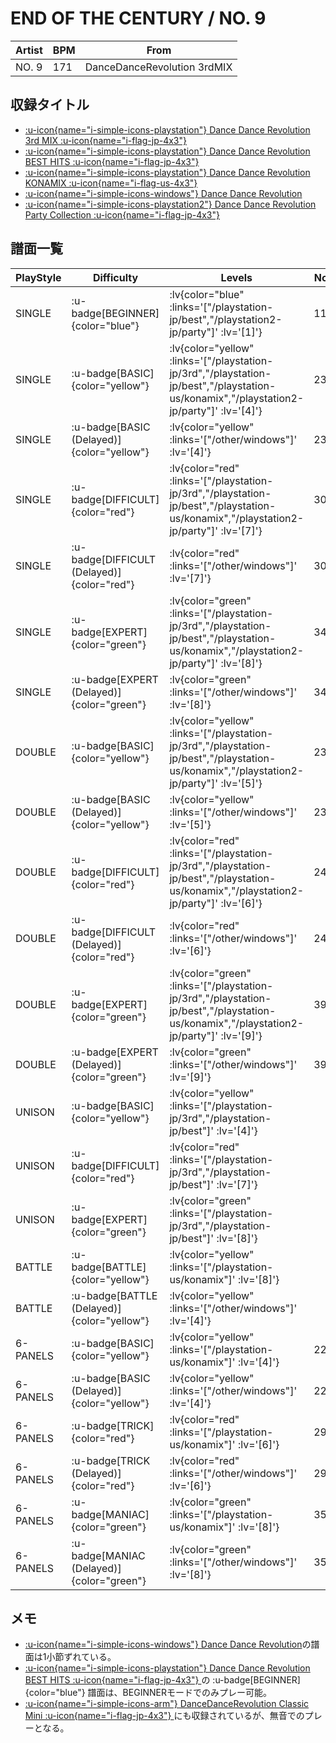 # END OF THE CENTURY / NO. 9

|Artist|BPM|From|
|------|---|----|
|NO. 9|171|DanceDanceRevolution 3rdMIX|

## 収録タイトル

- [ :u-icon{name="i-simple-icons-playstation"} Dance Dance Revolution 3rd MIX :u-icon{name="i-flag-jp-4x3"} ](/playstation-jp/3rd)
- [ :u-icon{name="i-simple-icons-playstation"} Dance Dance Revolution BEST HITS :u-icon{name="i-flag-jp-4x3"} ](/playstation-jp/best)
- [ :u-icon{name="i-simple-icons-playstation"} Dance Dance Revolution KONAMIX :u-icon{name="i-flag-us-4x3"} ](/playstation-us/konamix)
- [ :u-icon{name="i-simple-icons-windows"} Dance Dance Revolution](/other/windows)
- [ :u-icon{name="i-simple-icons-playstation2"} Dance Dance Revolution Party Collection :u-icon{name="i-flag-jp-4x3"} ](/playstation2-jp/party)

## 譜面一覧

|PlayStyle|Difficulty|Levels|Notes|Movie|
|---------|----------|------|-----|-----|
|SINGLE| :u-badge[BEGINNER]{color="blue"} | :lv{color="blue" :links='["/playstation-jp/best","/playstation2-jp/party"]' :lv='[1]'} |111/0||
|SINGLE| :u-badge[BASIC]{color="yellow"} | :lv{color="yellow" :links='["/playstation-jp/3rd","/playstation-jp/best","/playstation-us/konamix","/playstation2-jp/party"]' :lv='[4]'} |231/0||
|SINGLE| :u-badge[BASIC (Delayed)]{color="yellow"} | :lv{color="yellow" :links='["/other/windows"]' :lv='[4]'} |231/0||
|SINGLE| :u-badge[DIFFICULT]{color="red"} | :lv{color="red" :links='["/playstation-jp/3rd","/playstation-jp/best","/playstation-us/konamix","/playstation2-jp/party"]' :lv='[7]'} |307/0||
|SINGLE| :u-badge[DIFFICULT (Delayed)]{color="red"} | :lv{color="red" :links='["/other/windows"]' :lv='[7]'} |307/0||
|SINGLE| :u-badge[EXPERT]{color="green"} | :lv{color="green" :links='["/playstation-jp/3rd","/playstation-jp/best","/playstation-us/konamix","/playstation2-jp/party"]' :lv='[8]'} |349/0||
|SINGLE| :u-badge[EXPERT (Delayed)]{color="green"} | :lv{color="green" :links='["/other/windows"]' :lv='[8]'} |349/0||
|DOUBLE| :u-badge[BASIC]{color="yellow"} | :lv{color="yellow" :links='["/playstation-jp/3rd","/playstation-jp/best","/playstation-us/konamix","/playstation2-jp/party"]' :lv='[5]'} |231/0||
|DOUBLE| :u-badge[BASIC (Delayed)]{color="yellow"} | :lv{color="yellow" :links='["/other/windows"]' :lv='[5]'} |231/0||
|DOUBLE| :u-badge[DIFFICULT]{color="red"} | :lv{color="red" :links='["/playstation-jp/3rd","/playstation-jp/best","/playstation-us/konamix","/playstation2-jp/party"]' :lv='[6]'} |245/0||
|DOUBLE| :u-badge[DIFFICULT (Delayed)]{color="red"} | :lv{color="red" :links='["/other/windows"]' :lv='[6]'} |245/0||
|DOUBLE| :u-badge[EXPERT]{color="green"} | :lv{color="green" :links='["/playstation-jp/3rd","/playstation-jp/best","/playstation-us/konamix","/playstation2-jp/party"]' :lv='[9]'} |390/0||
|DOUBLE| :u-badge[EXPERT (Delayed)]{color="green"} | :lv{color="green" :links='["/other/windows"]' :lv='[9]'} |390/0||
|UNISON| :u-badge[BASIC]{color="yellow"} | :lv{color="yellow" :links='["/playstation-jp/3rd","/playstation-jp/best"]' :lv='[4]'} |||
|UNISON| :u-badge[DIFFICULT]{color="red"} | :lv{color="red" :links='["/playstation-jp/3rd","/playstation-jp/best"]' :lv='[7]'} |||
|UNISON| :u-badge[EXPERT]{color="green"} | :lv{color="green" :links='["/playstation-jp/3rd","/playstation-jp/best"]' :lv='[8]'} |||
|BATTLE| :u-badge[BATTLE]{color="yellow"} | :lv{color="yellow" :links='["/playstation-us/konamix"]' :lv='[8]'} |||
|BATTLE| :u-badge[BATTLE (Delayed)]{color="yellow"} | :lv{color="yellow" :links='["/other/windows"]' :lv='[4]'} |||
|6-PANELS| :u-badge[BASIC]{color="yellow"} | :lv{color="yellow" :links='["/playstation-us/konamix"]' :lv='[4]'} |222/0||
|6-PANELS| :u-badge[BASIC (Delayed)]{color="yellow"} | :lv{color="yellow" :links='["/other/windows"]' :lv='[4]'} |222/0||
|6-PANELS| :u-badge[TRICK]{color="red"} | :lv{color="red" :links='["/playstation-us/konamix"]' :lv='[6]'} |297/0||
|6-PANELS| :u-badge[TRICK (Delayed)]{color="red"} | :lv{color="red" :links='["/other/windows"]' :lv='[6]'} |297/0||
|6-PANELS| :u-badge[MANIAC]{color="green"} | :lv{color="green" :links='["/playstation-us/konamix"]' :lv='[8]'} |351/0||
|6-PANELS| :u-badge[MANIAC (Delayed)]{color="green"} | :lv{color="green" :links='["/other/windows"]' :lv='[8]'} |351/0||

## メモ

- [ :u-icon{name="i-simple-icons-windows"} Dance Dance Revolution](/other/windows)の譜面は1小節ずれている。
- [ :u-icon{name="i-simple-icons-playstation"} Dance Dance Revolution BEST HITS :u-icon{name="i-flag-jp-4x3"} ](/playstation-jp/best)の :u-badge[BEGINNER]{color="blue"} 譜面は、BEGINNERモードでのみプレー可能。
- [ :u-icon{name="i-simple-icons-arm"} DanceDanceRevolution Classic Mini :u-icon{name="i-flag-jp-4x3"} ](/other/classic-mini)にも収録されているが、無音でのプレーとなる。
